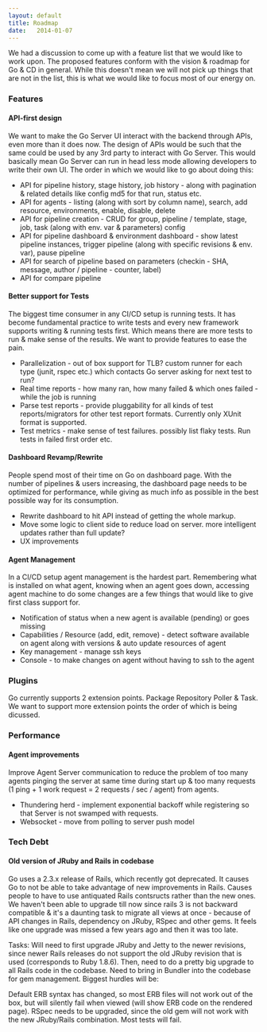 ```yaml
---
layout: default
title: Roadmap
date:   2014-01-07
---
```


We had a discussion to come up with a feature list that we would like to work upon. The proposed features conform with the vision & roadmap for Go & CD in general. While this doesn't mean we will not pick up things that are not in the list, this is what we would like to focus most of our energy on.

### Features

#### API-first design
We want to make the Go Server UI interact with the backend through APIs, even more than it does now. The design of APIs would be such that the same could be used by any 3rd party to interact with Go Server. This would basically mean Go Server can run in head less mode allowing developers to write their own UI. The order in which we would like to go about doing this:

* API for pipeline history, stage history, job history - along with pagination & related details like config md5 for that run, status etc.
* API for agents - listing (along with sort by column name), search, add resource, environments, enable, disable, delete
* API for pipeline creation - CRUD for group, pipeline / template, stage, job, task (along with env. var & parameters) config
* API for pipeline dashboard & environment dashboard - show latest pipeline instances, trigger pipeline (along  with specific revisions & env. var), pause pipeline
* API for search of pipeline based on parameters (checkin - SHA, message, author / pipeline - counter, label)
* API for compare pipeline

#### Better support for Tests
The biggest time consumer in any CI/CD setup is running tests. It has become fundamental practice to write tests and every new framework supports writing & running tests first. Which means there are more tests to run & make sense of the results. We want to provide features to ease the pain.

* Parallelization - out of box support for TLB? custom runner for each type (junit, rspec etc.) which contacts Go server asking for next test to run?
* Real time reports - how many ran, how many failed & which ones failed - while the job is running
* Parse test reports - provide pluggability for all kinds of test reports/migrators for other test report formats. Currently only XUnit format is supported.
* Test metrics - make sense of test failures. possibly list flaky tests. Run tests in failed first order etc.

#### Dashboard Revamp/Rewrite
People spend most of their time on Go on dashboard page. With the number of pipelines & users increasing, the dashboard page needs to be optimized for performance, while giving as much info as possible in the best possible way for its consumption.

* Rewrite dashboard to hit API instead of getting the whole markup.
* Move some logic to client side to reduce load on server. more intelligent updates rather than full update?
* UX improvements

#### Agent Management
In a CI/CD setup agent management is the hardest part. Remembering what is installed on what agent, knowing when an agent goes down, accessing agent machine to do some changes are a few things that would like to give first class support for.

* Notification of status when a new agent is available (pending) or goes missing
* Capabilities / Resource (add, edit, remove) - detect software available on agent along with versions & auto update resources of agent
* Key management - manage ssh keys
* Console - to make changes on agent without having to ssh to the agent

### Plugins
Go currently supports 2 extension points. Package Repository Poller & Task. We want to support more extension points the order of which is being dicussed.

### Performance

#### Agent improvements
Improve Agent Server communication to reduce the problem of too many agents pinging the server at same time during start up & too many requests (1 ping + 1 work request = 2 requests / sec / agent) from agents.

* Thundering herd - implement exponential backoff while registering so that Server is not swamped with requests.
* Websocket - move from polling to server push model

### Tech Debt

#### Old version of JRuby and Rails in codebase
Go uses a 2.3.x release of Rails, which recently got deprecated. It causes Go to not be able to take advantage of new improvements in Rails. Causes people to have to use antiquated Rails contsructs rather than the new ones. We haven't been able to upgrade till now since rails 3 is not backward compatible & it's a daunting task to migrate all views at once - because of API changes in Rails, dependency on JRuby, RSpec and other gems. It feels like one upgrade was missed a few years ago and then it was too late.

Tasks:
Will need to first upgrade JRuby and Jetty to the newer revisions, since newer Rails releases do not support the old JRuby revision that is used (corresponds to Ruby 1.8.6). Then, need to do a pretty big upgrade to all Rails code in the codebase. Need to bring in Bundler into the codebase for gem management.
Biggest hurdles will be:

Default ERB syntax has changed, so most ERB files will not work out of the box, but will silently fail when viewed (will show ERB code on the rendered page).
RSpec needs to be upgraded, since the old gem will not work with the new JRuby/Rails combination. Most tests will fail.
